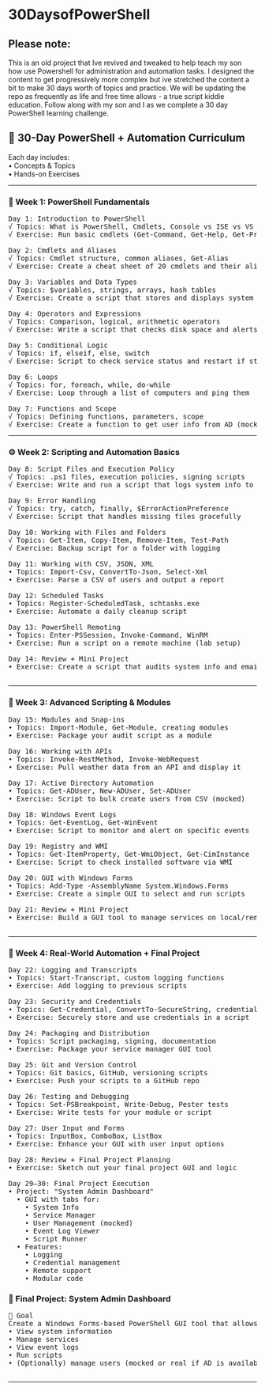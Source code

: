 # 30DaysofPowerShell

## Please note: 
This is an old project that Ive revived and tweaked to help teach my son how use Powershell for administration and automation tasks. 
I designed the content to get progressively more complex but ive stretched the content a bit to make 30 days worth of topics and practice.
We will be updating the repo as frequently as life and free time allows - a true script kiddie education.
Follow along with my son and I as we complete a 30 day PowerShell learning challenge.

## 🧭 30-Day PowerShell + Automation Curriculum
Each day includes:<br>
•	Concepts & Topics<br>
•	Hands-on Exercises<br>
________________________________________
### 🔰 Week 1: PowerShell Fundamentals
<pre>
Day 1: Introduction to PowerShell
√ Topics: What is PowerShell, Cmdlets, Console vs ISE vs VS Code
√ Exercise: Run basic cmdlets (Get-Command, Get-Help, Get-Process, Get-Service)<br>
Day 2: Cmdlets and Aliases
√ Topics: Cmdlet structure, common aliases, Get-Alias
√ Exercise: Create a cheat sheet of 20 cmdlets and their aliases<br>
Day 3: Variables and Data Types
√ Topics: $variables, strings, arrays, hash tables
√ Exercise: Create a script that stores and displays system info<br>
Day 4: Operators and Expressions
√ Topics: Comparison, logical, arithmetic operators
√ Exercise: Write a script that checks disk space and alerts if low<br>
Day 5: Conditional Logic
√ Topics: if, elseif, else, switch
√ Exercise: Script to check service status and restart if stopped<br>
Day 6: Loops
√ Topics: for, foreach, while, do-while
√ Exercise: Loop through a list of computers and ping them<br>
Day 7: Functions and Scope
√ Topics: Defining functions, parameters, scope
√ Exercise: Create a function to get user info from AD (mocked)
</pre>
________________________________________
### ⚙️ Week 2: Scripting and Automation Basics
<pre>
Day 8: Script Files and Execution Policy
√ Topics: .ps1 files, execution policies, signing scripts
√ Exercise: Write and run a script that logs system info to a file<br>
Day 9: Error Handling
√ Topics: try, catch, finally, $ErrorActionPreference
√ Exercise: Script that handles missing files gracefully<br>
Day 10: Working with Files and Folders
√ Topics: Get-Item, Copy-Item, Remove-Item, Test-Path
√ Exercise: Backup script for a folder with logging<br>
Day 11: Working with CSV, JSON, XML
• Topics: Import-Csv, ConvertTo-Json, Select-Xml
• Exercise: Parse a CSV of users and output a report<br>
Day 12: Scheduled Tasks
• Topics: Register-ScheduledTask, schtasks.exe
• Exercise: Automate a daily cleanup script<br>
Day 13: PowerShell Remoting
• Topics: Enter-PSSession, Invoke-Command, WinRM
• Exercise: Run a script on a remote machine (lab setup)<br>
Day 14: Review + Mini Project
• Exercise: Create a script that audits system info and emails a report<br>
</pre>
________________________________________
### 🧠 Week 3: Advanced Scripting & Modules
<pre>
Day 15: Modules and Snap-ins
• Topics: Import-Module, Get-Module, creating modules
• Exercise: Package your audit script as a module<br>
Day 16: Working with APIs
• Topics: Invoke-RestMethod, Invoke-WebRequest
• Exercise: Pull weather data from an API and display it<br>
Day 17: Active Directory Automation
• Topics: Get-ADUser, New-ADUser, Set-ADUser
• Exercise: Script to bulk create users from CSV (mocked)<br>
Day 18: Windows Event Logs
• Topics: Get-EventLog, Get-WinEvent
• Exercise: Script to monitor and alert on specific events<br>
Day 19: Registry and WMI
• Topics: Get-ItemProperty, Get-WmiObject, Get-CimInstance
• Exercise: Script to check installed software via WMI<br>
Day 20: GUI with Windows Forms
• Topics: Add-Type -AssemblyName System.Windows.Forms
• Exercise: Create a simple GUI to select and run scripts<br>
Day 21: Review + Mini Project
• Exercise: Build a GUI tool to manage services on local/remote machines<br>
</pre>
________________________________________
### 🚀 Week 4: Real-World Automation + Final Project<br>
<pre>
Day 22: Logging and Transcripts
• Topics: Start-Transcript, custom logging functions
• Exercise: Add logging to previous scripts<br>
Day 23: Security and Credentials
• Topics: Get-Credential, ConvertTo-SecureString, credential vaults
• Exercise: Securely store and use credentials in a script<br>
Day 24: Packaging and Distribution
• Topics: Script packaging, signing, documentation
• Exercise: Package your service manager GUI tool<br>
Day 25: Git and Version Control
• Topics: Git basics, GitHub, versioning scripts
• Exercise: Push your scripts to a GitHub repo<br>
Day 26: Testing and Debugging
• Topics: Set-PSBreakpoint, Write-Debug, Pester tests
• Exercise: Write tests for your module or script<br>
Day 27: User Input and Forms
• Topics: InputBox, ComboBox, ListBox
• Exercise: Enhance your GUI with user input options<br>
Day 28: Review + Final Project Planning
• Exercise: Sketch out your final project GUI and logic<br>
Day 29–30: Final Project Execution
• Project: "System Admin Dashboard"
  • GUI with tabs for:
    • System Info
    • Service Manager
    • User Management (mocked)
    • Event Log Viewer
    • Script Runner
  • Features:
    • Logging
    • Credential management
    • Remote support
    • Modular code
</pre>
### 🧩 Final Project: System Admin Dashboard
<pre>
🎯 Goal
Create a Windows Forms-based PowerShell GUI tool that allows an administrator to:
• View system information
• Manage services
• View event logs
• Run scripts
• (Optionally) manage users (mocked or real if AD is available)<br>
</pre>
________________________________________
